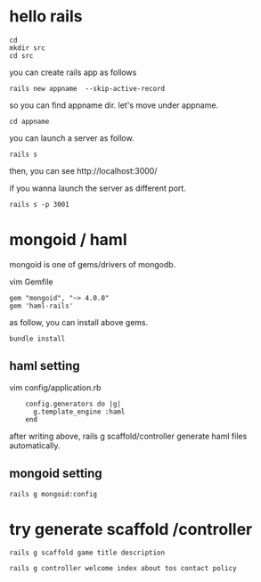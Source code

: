 

# hello rails


```
cd
mkdir src
cd src
```

you can create rails app as follows
```
rails new appname  --skip-active-record
```

so you can find appname dir. let's move under appname.

```
cd appname
```

you can launch a server as follow.
```
rails s
```

then,
you can see http://localhost:3000/

if you wanna launch the server as different port.
```
rails s -p 3001
```


# mongoid / haml

mongoid is one of gems/drivers of mongodb.


vim Gemfile
```
gem "mongoid", "~> 4.0.0"
gem 'haml-rails'
```

as follow, you can install above gems.

```
bundle install
```

## haml setting
vim config/application.rb

```
    config.generators do |g|
      g.template_engine :haml
    end
```
after writing above, rails g scaffold/controller generate haml files automatically. 


## mongoid setting


```
rails g mongoid:config
```


# try generate scaffold /controller

```
rails g scaffold game title description
```

```
rails g controller welcome index about tos contact policy
```
